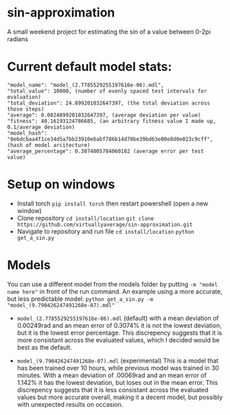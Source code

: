 # sin-approximation 
A small weekend project for estimating the sin of a value between 0-2pi radians

# Current default model stats:
    "model_name": "model_(2.7785529255197616e-06).mdl", 
    "total_value": 10000, (number of evenly spaced test intervals for evaluation)
    "total_deviation": 24.899201032647397, (the total deviation across those steps)
    "average": 0.0024899201032647397, (average deviation per value)
    "fitness": 40.16193124786685, (an arbitrary fitness value I made up, 0.1/average deviation)
    "model_hash": "0e6dcbaa4f1ce34d5a7bb23910e6abf786b14d70be39bd63e00e8d0e023c9cff", (hash of model arcitecture)
    "average_percentage": 0.3074005784060182 (average error per test value)
    
# Setup on windows
* Install torch ```pip install torch``` then restart powershell (open a new window)
* Clone repository ```cd install/location``` ```git clone https://github.com/virtuallyaverage/sin-approximation.git```
* Navigate to repository and run file ```cd install/location``` ```python get_a_sin.py```

# Models

You can use a different model from the models folder by putting ``-m "model name here"`` in front of the run command. An example using a more accurate, but less predictable model: ```python get_a_sin.py -m "model_(9.790426247491268e-07).mdl"```

* ```model_(2.7785529255197616e-06).mdl``` (default) with a mean deviation of 0.00249rad and an mean error of 0.3074% it is not the lowest deviation, but it is the lowest error percentage. This discrepency suggests that it is more consistant across the evaluated values, which I decided would be best as the default.

* ```model_(9.790426247491268e-07).mdl``` (experimental) This is a model that has been trained over 10 hours, while previous model was trained in 30 minutes. With a mean deviation of .00069rad and an mean error of 1.142% it has the lowest deviation, but loses out in the mean error. This discrepency suggests that it is less consistant across the evaluated values but more accurate overall, making it a decent model, but possibly with unexpected results on occasion.
